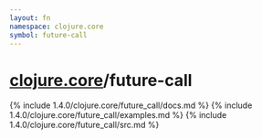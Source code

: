 ```yaml
---
layout: fn
namespace: clojure.core
symbol: future-call
---
```


# [clojure.core](../)/future-call

{% include 1.4.0/clojure.core/future_call/docs.md %}
{% include 1.4.0/clojure.core/future_call/examples.md %}
{% include 1.4.0/clojure.core/future_call/src.md %}

